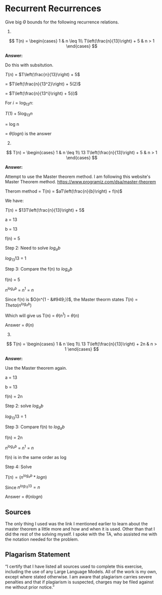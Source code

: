 # Recurrent Recurrences

Give big $\Theta$ bounds for the following recurrence relations.

1.
$$ T(n) =
    \begin{cases}
        1 & n \leq 1\\
        T\left(\frac{n}{13}\right) + 5 & n > 1
    \end{cases}
$$

**Answer:**

Do this with subsitution. 

$T(n)$ = $T\left(\frac{n}{13}\right) + 5$

= $T\left(\frac{n}{13^2}\right) + 5(2)$

= $T\left(\frac{n}{13^i}\right) + 5(i)$

For $i = \log_{13} n :$

$T(1) + 5\log_{13} n$ 

= log n 

= $\theta(log n)$ is the answer

2.
$$ T(n) =
    \begin{cases}
        1 & n \leq 1\\
        13 T\left(\frac{n}{13}\right) + 5 & n > 1
    \end{cases}
$$

**Answer:**

Attempt to use the Master theorem method. I am following this website's Master Theorem method. https://www.programiz.com/dsa/master-theorem

Therom method = T(n) = $aT\left(\frac{n}{b}\right) + f(n)$

We have: 

$T(n)$ = $13T\left(\frac{n}{13}\right) + 5$

a = 13 

b = 13

f(n) = 5

Step 2: Need to solve $log_{a} b$

$log_{13} 13$ = 1 

Step 3: Compare the f(n) to $log_{a} b$

f(n) = 5 

$n^{log_{a} b}$ = $n^1$ = _n_

Since f(n) is $O(n^{1 - &#949;})$, the Master theorm states $T(n) = Theta(n^{log_{a} b})$

Which will give us T(n) = $\theta(n^1)$ = $\theta(n)$ 

Answer = $\theta(n)$


3.
$$ T(n) =
    \begin{cases}
        1 & n \leq 1\\
        13 T\left(\frac{n}{13}\right) + 2n & n > 1
    \end{cases}
$$

**Answer:**

Use the Master theorem again. 

a = 13

b = 13

f(n) = 2n

Step 2: solve $log_{a} b$

$log_{13} 13$ = 1 

Step 3: Compare f(n) to $log_{a} b$ 

f(n) = 2n 

$n^{log_{a} b}$ = $n^1$ = _n_

f(n) is in the same order as log 

Step 4: Solve 

$T(n) = (n^{log_{a} b} * log n)$

Since $n^{log_{13} 13} = n$ 

Answer = $\theta(n log n)$


## Sources 
The only thing I used was the link I mentioned earlier to learn about the master theorem a little more and how and when it is used. Other than that I did the rest of the solving myself. I spoke with the TA, who assisted me with the notation needed for the problem. 

## Plagarism Statement 
“I certify that I have listed all sources used to complete this exercise, including the use of any Large Language Models. All of the work is my own, except where stated otherwise. I am aware that plagiarism carries severe penalties and that if plagiarism is suspected, charges may be filed against me without prior notice.”
